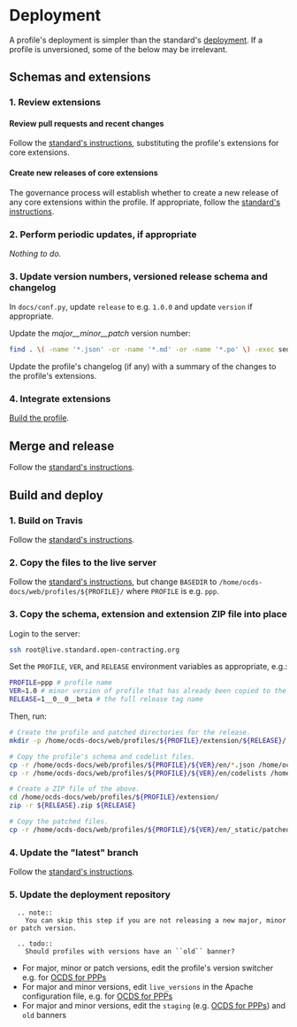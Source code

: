 # Deployment

A profile's deployment is simpler than the standard's [deployment](../../standard/technical/deployment). If a profile is unversioned, some of the below may be irrelevant.

## Schemas and extensions

### 1. Review extensions

#### Review pull requests and recent changes

Follow the [standard's instructions](../../standard/technical/deployment.html#review-pull-requests-and-recent-changes), substituting the profile's extensions for core extensions.

#### Create new releases of core extensions

The governance process will establish whether to create a new release of any core extensions within the profile. If appropriate, follow the [standard's instructions](../../standard/technical/deployment.html#create-new-versions-of-core-extensions).

### 2. Perform periodic updates, if appropriate

*Nothing to do.*

### 3. Update version numbers, versioned release schema and changelog

In `docs/conf.py`, update `release` to e.g. `1.0.0` and update `version` if appropriate.

Update the *major__minor__patch* version number:

```bash
find . \( -name '*.json' -or -name '*.md' -or -name '*.po' \) -exec sed -i "" 's/1__0__0__beta/1__0__0/g' \{\} \;
```

Update the profile's changelog (if any) with a summary of the changes to the profile's extensions.

### 4. Integrate extensions

[Build the profile](build.html#build-the-profile).

## Merge and release

Follow the [standard's instructions](../../standard/technical/deployment.html#merge-and-release).

## Build and deploy

### 1. Build on Travis

Follow the [standard's instructions](../../standard/technical/deployment.html#build-on-travis).

### 2. Copy the files to the live server

Follow the [standard's instructions](../../standard/technical/deployment.html#copy-the-files-to-the-live-server), but change `BASEDIR` to `/home/ocds-docs/web/profiles/${PROFILE}/` where `PROFILE` is e.g. `ppp`.

### 3. Copy the schema, extension and extension ZIP file into place

Login to the server:

```bash
ssh root@live.standard.open-contracting.org
```

Set the `PROFILE`, `VER`, and `RELEASE` environment variables as appropriate, e.g.:

```bash
PROFILE=ppp # profile name
VER=1.0 # minor version of profile that has already been copied to the server
RELEASE=1__0__0__beta # the full release tag name
```

Then, run:

```bash
# Create the profile and patched directories for the release.
mkdir -p /home/ocds-docs/web/profiles/${PROFILE}/extension/${RELEASE}/ /home/ocds-docs/web/profiles/${PROFILE}/schema/${RELEASE}/

# Copy the profile's schema and codelist files.
cp -r /home/ocds-docs/web/profiles/${PROFILE}/${VER}/en/*.json /home/ocds-docs/web/profiles/${PROFILE}/extension/${RELEASE}/
cp -r /home/ocds-docs/web/profiles/${PROFILE}/${VER}/en/codelists /home/ocds-docs/web/profiles/${PROFILE}/extension/${RELEASE}/

# Create a ZIP file of the above.
cd /home/ocds-docs/web/profiles/${PROFILE}/extension/
zip -r ${RELEASE}.zip ${RELEASE}

# Copy the patched files.
cp -r /home/ocds-docs/web/profiles/${PROFILE}/${VER}/en/_static/patched/* /home/ocds-docs/web/profiles/${PROFILE}/schema/${RELEASE}/
```

### 4. Update the "latest" branch

Follow the [standard's instructions](../../standard/technical/deployment.html#update-the-latest-branch).

### 5. Update the deployment repository

```eval_rst
  .. note::
    You can skip this step if you are not releasing a new major, minor or patch version.
```

```eval_rst
  .. todo::
    Should profiles with versions have an ``old`` banner?
```

* For major, minor or patch versions, edit the profile's version switcher e.g. for [OCDS for PPPs](https://github.com/open-contracting/deploy/blob/master/salt/ocds-docs/includes/version-options-profiles-ppp.html)
* For major and minor versions, edit `live_versions` in the Apache configuration file, e.g. for [OCDS for PPPs](https://github.com/open-contracting/deploy/blob/master/salt/apache/ocds-docs-live.conf.include)
* For major and minor versions, edit the `staging` (e.g. [OCDS for PPPs](https://github.com/open-contracting/deploy/blob/master/salt/ocds-docs/includes/banner_staging_profiles_ppp.html)) and `old` banners
